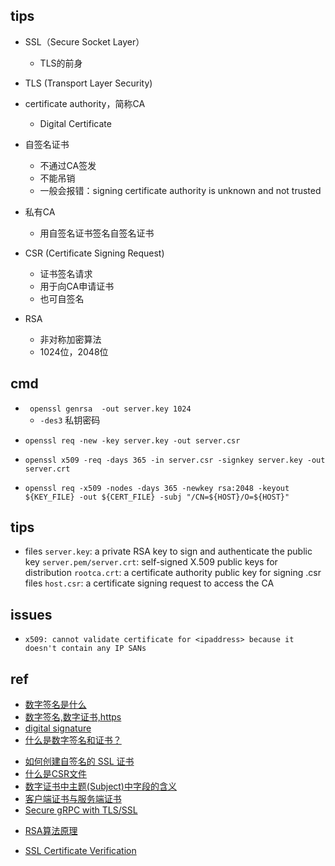 ## tips

+ SSL（Secure Socket Layer）
    + TLS的前身
+ TLS (Transport Layer Security)

+ certificate authority，简称CA
    + Digital Certificate

+ 自签名证书
    + 不通过CA签发
    + 不能吊销
    + 一般会报错：signing certificate authority is unknown and not trusted

+ 私有CA
    + 用自签名证书签名自签名证书

+ CSR (Certificate Signing Request)
    + 证书签名请求
    + 用于向CA申请证书
    + 也可自签名

+ RSA
    + 非对称加密算法 
    + 1024位，2048位

##  cmd
<!-- 生成私钥 -->
+ ` openssl genrsa  -out server.key 1024`
    + `-des3` 私钥密码
<!-- 生成CSR -->
+ `openssl req -new -key server.key -out server.csr`
<!-- 自签名CSR 生成证书crt-->
+ `openssl x509 -req -days 365 -in server.csr -signkey server.key -out server.crt`
<!-- 生成私钥和自签名证书 -->
+ `openssl req -x509 -nodes -days 365 -newkey rsa:2048 -keyout ${KEY_FILE} -out ${CERT_FILE} -subj "/CN=${HOST}/O=${HOST}"`

## tips

+ files
    `server.key`: a private RSA key to sign and authenticate the public key
    `server.pem/server.crt`: self-signed X.509 public keys for distribution
    `rootca.crt`: a certificate authority public key for signing .csr files
    `host.csr`: a certificate signing request to access the CA

## issues
+ `x509: cannot validate certificate for <ipaddress> because it doesn't contain any IP SANs`

## ref
<!-- 数字签名 -->
+ [数字签名是什么](http://www.ruanyifeng.com/blog/2011/08/what_is_a_digital_signature.html)
+ [数字签名,数字证书,https](http://www.ruanyifeng.com/blog/2011/08/what_is_a_digital_signature.html)
+ [digital signature](http://www.youdzone.com/signature.html)
+ [什么是数字签名和证书？](https://www.jianshu.com/p/9db57e761255)
<!-- 证书 -->
+ [如何创建自签名的 SSL 证书](https://www.jianshu.com/p/e5f46dcf4664)
+ [什么是CSR文件](https://www.jianshu.com/p/66d84ca65f41)
+ [数字证书中主题(Subject)中字段的含义](https://blog.csdn.net/baidu_36649389/article/details/78115638)
+ [客户端证书与服务端证书](https://skypacer210.github.io/2015/04/08/client-certificate-vs-server-certificate/)
+ [Secure gRPC with TLS/SSL](https://bbengfort.github.io/2017/03/secure-grpc/)
<!-- 加密算法 -->
+ [RSA算法原理](http://www.ruanyifeng.com/blog/2013/06/rsa_algorithm_part_one.html)

<!-- others -->
+ [SSL Certificate Verification](https://curl.se/docs/sslcerts.html)